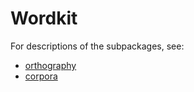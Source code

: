 # Wordkit

For descriptions of the subpackages, see:

* [orthography](features/)
* [corpora](corpora/)
